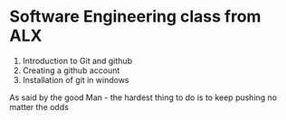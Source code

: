 # Software Engineering class from ALX

1. Introduction to Git and github
2. Creating a github account
3. Installation of git in windows




































































As said by the good Man - the hardest thing to do is to keep pushing no matter the odds